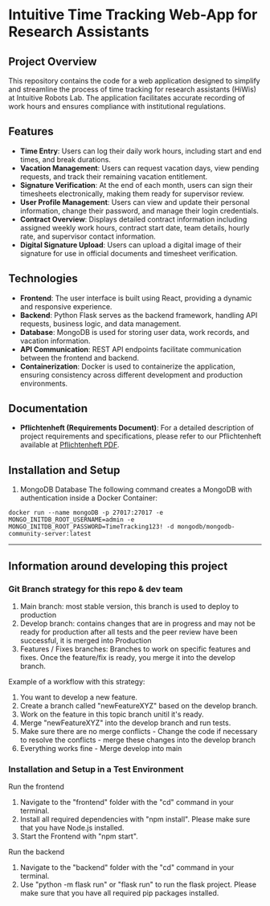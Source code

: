 # Intuitive Time Tracking Web-App for Research Assistants

## Project Overview

This repository contains the code for a web application designed to simplify and streamline the process of time tracking for research assistants (HiWis) at Intuitive Robots Lab. The application facilitates accurate recording of work hours and ensures compliance with institutional regulations.

## Features

- **Time Entry**: Users can log their daily work hours, including start and end times, and break durations.
- **Vacation Management**: Users can request vacation days, view pending requests, and track their remaining vacation entitlement.
- **Signature Verification**: At the end of each month, users can sign their timesheets electronically, making them ready for supervisor review.
- **User Profile Management**: Users can view and update their personal information, change their password, and manage their login credentials.
- **Contract Overview**: Displays detailed contract information including assigned weekly work hours, contract start date, team details, hourly rate, and supervisor contact information.
- **Digital Signature Upload**: Users can upload a digital image of their signature for use in official documents and timesheet verification.

## Technologies

- **Frontend**: The user interface is built using React, providing a dynamic and responsive experience.
- **Backend**: Python Flask serves as the backend framework, handling API requests, business logic, and data management.
- **Database**: MongoDB is used for storing user data, work records, and vacation information.
- **API Communication**: REST API endpoints facilitate communication between the frontend and backend.
- **Containerization**: Docker is used to containerize the application, ensuring consistency across different development and production environments.

## Documentation

- **Pflichtenheft (Requirements Document)**: For a detailed description of project requirements and specifications, please refer to our Pflichtenheft available at [Pflichtenheft PDF](documents/Pflichtenheft/Pflichtenheft_17_05_24.pdf).


## Installation and Setup
1. MongoDB Database
The following command creates a MongoDB with authentication inside a Docker Container:
```
docker run --name mongoDB -p 27017:27017 -e MONGO_INITDB_ROOT_USERNAME=admin -e MONGO_INITDB_ROOT_PASSWORD=TimeTracking123! -d mongodb/mongodb-community-server:latest
```

___

## Information around developing this project

### Git Branch strategy for this repo & dev team
1. Main branch:
   most stable version, this branch is used to deploy to production
2. Develop branch:
   contains changes that are in progress and may not be ready for production
   after all tests and the peer review have been successful, it is merged into Production
3. Features / Fixes branches:
   Branches to work on specific features and fixes. Once the feature/fix is ready, you merge it into the develop branch.

Example of a workflow with this strategy:
1. You want to develop a new feature.
2. Create a branch called "newFeatureXYZ" based on the develop branch.
3. Work on the feature in this topic branch unitil it's ready.
4. Merge "newFeatureXYZ" into the develop branch and run tests.
5. Make sure there are no merge conflicts - Change the code if necessary to resolve the conflicts - merge these changes into the develop branch
6. Everything works fine - Merge develop into main


### Installation and Setup in a Test Environment
Run the frontend
  1. Navigate to the "frontend" folder with the "cd" command in your terminal.
  2. Install all required dependencies with "npm install". Please make sure that you have Node.js installed.
  3. Start the Frontend with "npm start".

Run the backend
1. Navigate to the "backend" folder with the "cd" command in your terminal.
2. Use "python -m flask run" or "flask run" to run the flask project. Please make sure that you have all required pip packages installed.
